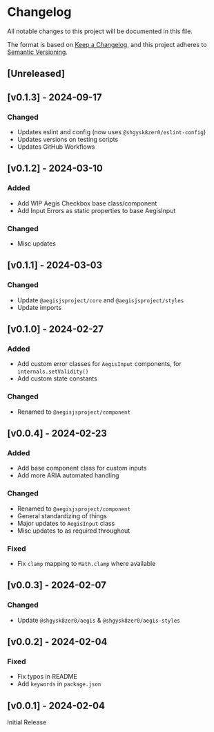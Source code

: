 <!-- markdownlint-disable -->
# Changelog
All notable changes to this project will be documented in this file.

The format is based on [Keep a Changelog](https://keepachangelog.com/en/1.0.0/),
and this project adheres to [Semantic Versioning](https://semver.org/spec/v2.0.0.html).

## [Unreleased]

## [v0.1.3] - 2024-09-17

### Changed
- Updates eslint and config (now uses `@shgysk8zer0/eslint-config`)
- Updates versions on testing scripts
- Updates GitHub Workflows

## [v0.1.2] - 2024-03-10

### Added
- Add WIP Aegis Checkbox base class/component
- Add Input Errors as static properties to base AegisInput

### Changed
- Misc updates

## [v0.1.1] - 2024-03-03

### Changed
- Update `@aegisjsproject/core` and `@aegisjsproject/styles`
- Update imports

## [v0.1.0] - 2024-02-27

### Added
- Add custom error classes for `AegisInput` components, for `internals.setValidity()`
- Add custom state constants

### Changed
- Renamed to `@aegisjsproject/component`

## [v0.0.4] - 2024-02-23

### Added
- Add base component class for custom inputs
- Add more ARIA automated handling

### Changed
- Renamed to `@aegisjsproject/component`
- General standardizing of things
- Major updates to `AegisInput` class
- Misc updates to as required throughout

### Fixed
- Fix `clamp` mapping to `Math.clamp` where available


## [v0.0.3] - 2024-02-07

### Changed
- Update `@shgysk8zer0/aegis` & `@shgysk8zer0/aegis-styles`

## [v0.0.2] - 2024-02-04

### Fixed
- Fix typos in README
- Add `keywords` in `package.json`

## [v0.0.1] - 2024-02-04

Initial Release
